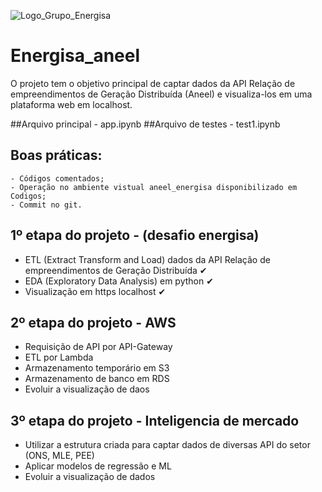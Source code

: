![Logo_Grupo_Energisa](https://user-images.githubusercontent.com/84819715/227146519-476224f4-6516-47bd-ba03-c4904c49e601.png)



# Energisa_aneel

O projeto tem o objetivo principal de captar dados da API Relação de empreendimentos de Geração Distribuída (Aneel) e visualiza-los em uma plataforma web em localhost.

##Arquivo principal - app.ipynb
##Arquivo de testes - test1.ipynb

## Boas práticas:
    - Códigos comentados; 
    - Operação no ambiente vistual aneel_energisa disponibilizado em Codigos;
    - Commit no git.


## 1º etapa do projeto - (desafio energisa)  
  - ETL (Extract Transform and Load) dados da API Relação de empreendimentos de Geração Distribuída   ✔
  - EDA (Exploratory Data Analysis) em python   ✔
  - Visualização em https localhost   ✔


## 2º etapa do projeto - AWS
  - Requisição de API por API-Gateway
  - ETL por Lambda
  - Armazenamento temporário em S3
  - Armazenamento de banco em RDS
  - Evoluir a visualização de daos 


 ## 3º etapa do projeto - Inteligencia de mercado
  - Utilizar a estrutura criada para captar dados de diversas API do setor (ONS, MLE, PEE)
  - Aplicar modelos de regressão e ML
  - Evoluir a visualização de dados

